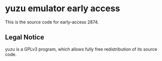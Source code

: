 yuzu emulator early access
=============

This is the source code for early-access 2874.

## Legal Notice

yuzu is a GPLv3 program, which allows fully free redistribution of its source code.